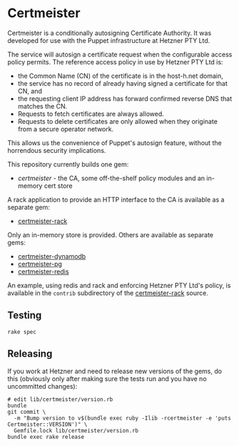 # Certmeister

Certmeister is a conditionally autosigning Certificate Authority. It was developed for use
with the Puppet infrastructure at Hetzner PTY Ltd.

The service will autosign a certificate request when the configurable access policy permits.
The reference access policy in use by Hetzner PTY Ltd is:

* the Common Name (CN) of the certificate is in the host-h.net domain,
* the service has no record of already having signed a certificate for that CN, and
* the requesting client IP address has forward confirmed reverse DNS that matches the CN.
* Requests to fetch certificates are always allowed.
* Requests to delete certificates are only allowed when they originate from
  a secure operator network.

This allows us the convenience of Puppet's autosign feature, without the horrendous security implications.

This repository currently builds one gem:

* _certmeister_ - the CA, some off-the-shelf policy modules and an in-memory cert store

A rack application to provide an HTTP interface to the CA is available as a separate gem:

* [certmeister-rack](https://github.com/sheldonh/certmeister-rack)

Only an in-memory store is provided. Others are available as separate gems:

* [certmeister-dynamodb](https://github.com/sheldonh/certmeister-dynamodb)
* [certmeister-pg](https://github.com/sheldonh/certmeister-pg)
* [certmeister-redis](https://github.com/sheldonh/certmeister-redis)

An example, using redis and rack and enforcing Hetzner PTY Ltd's policy, is available in the `contrib` subdirectory of the
[certmeister-rack](https://github.com/sheldonh/certmeister-rack) source.

## Testing

```
rake spec
```

## Releasing

If you work at Hetzner and need to release new versions of the gems, do this
(obviously only after making sure the tests run and you have no uncommitted
changes):

```
# edit lib/certmeister/version.rb
bundle
git commit \
  -m "Bump version to v$(bundle exec ruby -Ilib -rcertmeister -e 'puts Certmeister::VERSION')" \
  Gemfile.lock lib/certmeister/version.rb
bundle exec rake release
```
